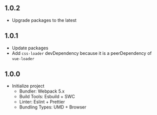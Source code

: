 ## 1.0.2

- Upgrade packages to the latest

## 1.0.1

- Update packages
- Add `css-loader` devDependency because it is a peerDependency of `vue-loader`

## 1.0.0

- Initialize project
    - Bundler: Webpack 5.x
    - Build Tools: Esbuild + SWC
    - Linter: Eslint + Prettier
    - Bundling Types: UMD + Browser
